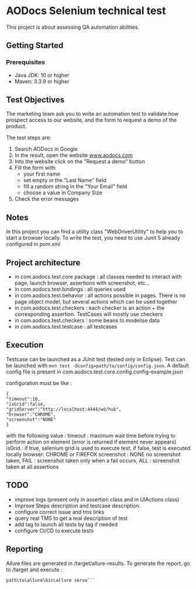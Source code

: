 # AODocs Selenium technical test

This project is about assessing QA automation abilities.

## Getting Started

### Prerequisites
* Java JDK: 10 or higher
* Maven: 3.3.9 or higher

## Test Objectives
The marketing team ask you to write an automation test to validate how prospect access to our website, and the form to request a demo of the product.
 
The test steps are:
 1. Search AODocs in Google
 2. In the result, open the website www.aodocs.com
 3. Into the website click on the "Request a demo" button
 4. Fill the form with:
     * your first name
     * set empty in the "Last Name" field
     * fill a random string in the "Your Email" field
     * choose a value in Company Size
 5. Check the error messages

## Notes
In this project you can find a utility class "WebDriverUtility" to help you to start a browser locally.
To write the test, you need to use Junit 5 already configured in pom.xml

## Project architecture
- in com.aodocs.test.core package : all classes needed to interact with page, launch browser, assertions with screenshot, etc...
- in com.aodocs.test.bindings : all queries used
- in com.aodocs.test.behavior : all actions possible in pages. There is no page object model, but several actions which can be used together
- in com.aodocs.test.checkers : each checker is an action + the corresponding assertion. TestCases will mostly use checkers
- in com.aodocs.test.checkers : some beans to modelise data
- in com.aodocs.test.testcase : all testcases

## Execution
Testcase can be launched as a JUnit test (tested only in Eclipse).
Test can be launched with ```mvn test -Dconfig=path/to/config/config.json```. A default config file is present in com.aodocs.test.core.config.config-example.json

configuration must be like :
```
{
"timeout":10,
"isGrid":false,
"gridServer":"http://localhost:4444/wd/hub",
"browser":"CHROME",
"screenshot":"NONE"
}
```
with the following value : 
timeout : maximum wait time before trying to perform action on element (error is returned if element never appears)
isGrid : if true, selenium grid is used to execute test, if false, test is executed locally
browser: CHROME or FIREFOX
screenshot : NONE no screenshot taken, FAIL : screenshot taken only when a fail occurs, ALL : screenshot taken at all assertions



## TODO
- improve logs (present only in assertion class and in UIActions class)
- Improve Steps description and testcase description.
- configure correct issue and tms links
- query real TMS to get a real description of test
- add tag to launch all tests by tag if needed
- configure CI/CD to execute tests

## Reporting
Allure files are generated in /target/allure-results.
To generate the report, go to /target and execute : 
```path\to\allure\bin\allure generate -c
path\to\allure\bin\allure serve```


